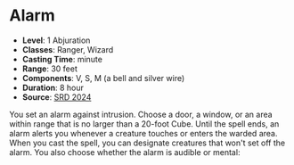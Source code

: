 # Alarm

- **Level**: 1 Abjuration
- **Classes**: Ranger, Wizard
- **Casting Time**: minute
- **Range**: 30 feet
- **Components**: V, S, M (a bell and silver wire)
- **Duration**: 8 hour
- **Source**: [SRD 2024](../../../srds/SRD_2024.pdf)

You set an alarm against intrusion. Choose a door, a window, or an area within range that is no larger than a 20-foot Cube. Until the spell ends, an alarm alerts you whenever a creature touches or enters the warded area. When you cast the spell, you can designate creatures that won't set off the alarm. You also choose whether the alarm is audible or mental:

